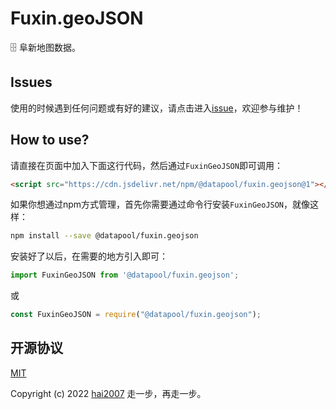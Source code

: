 # Fuxin.geoJSON
🗄️ 阜新地图数据。

## Issues
使用的时候遇到任何问题或有好的建议，请点击进入[issue](https://github.com/hai2007/datapool/issues)，欢迎参与维护！

## How to use?

请直接在页面中加入下面这行代码，然后通过```FuxinGeoJSON```即可调用：

```html
<script src="https://cdn.jsdelivr.net/npm/@datapool/fuxin.geojson@1"></script>
```

如果你想通过npm方式管理，首先你需要通过命令行安装``````FuxinGeoJSON``````，就像这样：

```bash
npm install --save @datapool/fuxin.geojson
```

安装好了以后，在需要的地方引入即可：

```js
import FuxinGeoJSON from '@datapool/fuxin.geojson';
```

或

```js
const FuxinGeoJSON = require("@datapool/fuxin.geojson");
```

开源协议
---------------------------------------
[MIT](https://github.com/hai2007/datapool/blob/master/LICENSE)

Copyright (c) 2022 [hai2007](https://hai2007.gitee.io/sweethome/) 走一步，再走一步。
